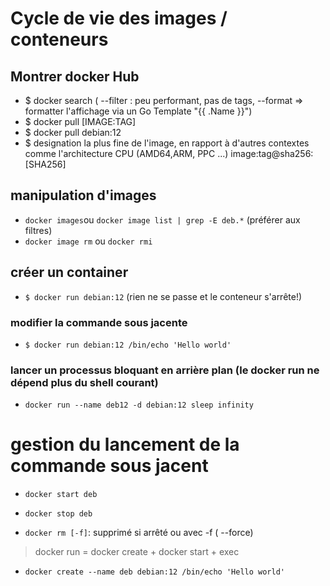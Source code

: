 # Cycle de vie des images / conteneurs

## Montrer docker Hub
* $ docker search ( --filter : peu performant, pas de tags, --format => formatter l'affichage via un Go Template "{{ .Name }}")
* $ docker pull [IMAGE:TAG]
* $ docker pull debian:12
* $ designation la plus fine de l'image, en rapport à d'autres contextes
  comme l'architecture CPU (AMD64,ARM, PPC ...)
  image:tag@sha256:[SHA256]

## manipulation d'images
* `docker images`ou `docker image list | grep -E deb.*` (préférer aux filtres)
* `docker image rm` ou `docker rmi`

## créer un container

* `$ docker run debian:12` (rien ne se passe et le conteneur s'arrête!)

### modifier la commande sous jacente

* `$ docker run debian:12 /bin/echo 'Hello world'`

### lancer un processus bloquant en arrière plan (le docker run ne dépend plus du shell courant)
* `docker run --name deb12 -d debian:12 sleep infinity`

# gestion du lancement de la commande sous jacent

* `docker start deb`
* `docker stop deb`

* `docker rm [-f]`: supprimé si arrêté ou avec -f ( --force) 

> docker run = docker create + docker start + exec
* `docker create --name deb debian:12 /bin/echo 'Hello world'`